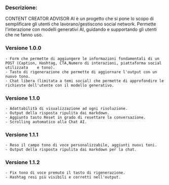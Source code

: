 ### Descrizione:
CONTENT CREATOR ADVISOR AI è un progetto che si pone lo scopo di semplificare gli utenti che lavorano/gestiscono social network. Permette l'interazione con modelli generativi AI,
guidando e supportando gli utenti che ne fanno uso.

### Versione 1.0.0
    - Form che permette di aggiungere le informazioni fondamentali di un POST (Caption, Hashtag, CTA,Numero di interazioni, piattaforma social utilizzata    e tono).
    - Tasto di rigenerazione che permette di aggiornare l'output con un nuovo tono.
    - Chat libera (limitata a temi social) che permette di approfondire le richieste dell'utente con il modello generativo.


### Versione 1.1.0
    - Adattabilità di visualizzazione ad ogni risoluzione.
    - Output della risposta ripulita dai markdown.
    - Aggiunto tasto Reset in grado di resettare la conversazione.
    - Scrolling automatico alla Chat AI.

### Versione 1.1.1
    - Reso il campo tono di voce personalizzabile, aggiunti nuovi toni.
    - Output della risposta ripulita dai markdown per la chat.

### Versione 1.1.2
    - Fix tono di voce premuto il tasto di rigenerazione.
    - Hashtag resi più visibili e corretti nell'output.